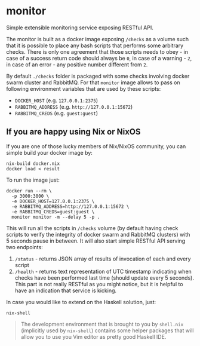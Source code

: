 # monitor

Simple extensible monitoring service exposing RESTful API.

The monitor is built as a docker image exposing `/checks` as a volume such that
it is possible to place any bash scripts that performs some arbitrary checks.
There is only one agreement that those scripts needs to obey - in case of a
success return code should always be `0`, in case of a warning - `2`, in case of
an error - any positive number different from `2`.

By default `./checks` folder is packaged with some checks involving docker swarm
cluster and RabbitMQ. For that `monitor` image allows to pass on following
environment variables that are used by these scripts:

* `DOCKER_HOST` (e.g. `127.0.0.1:2375`)
* `RABBITMQ_ADDRESS` (e.g. `http://127.0.0.1:15672`)
* `RABBITMQ_CREDS` (e.g. `guest:guest`)

## If you are happy using Nix or NixOS

If you are one of those lucky members of Nix/NixOS community, you can simple
build your docker image by:

```{.bash}
nix-build docker.nix
docker load < result
```

To run the image just:

```{.bash}
docker run --rm \
  -p 3000:3000 \
  -e DOCKER_HOST=127.0.0.1:2375 \
  -e RABBITMQ_ADDRESS=http://127.0.0.1:15672 \
  -e RABBITMQ_CREDS=guest:guest \
  monitor monitor -m --delay 5 -p .
```

This will run all the scripts in `/checks` volume (by default having check
scripts to verify the integrity of docker swarm and RabbitMQ clusters) with 5
seconds pause in between. It will also start simple RESTful API serving two
endpoints:

1. `/status` - returns JSON array of results of invocation of each and every
   script
2. `/health` - returns text representation of UTC timestamp indicating when
   checks have been performed last time (should update every 5 seconds). This
   part is not really RESTful as you might notice, but it is helpful to have an
   indication that service is kicking.

In case you would like to extend on the Haskell solution, just:

```{.bash}
nix-shell
```

> The development environment that is brought to you by `shell.nix` (implicitly
> used by `nix-shell`) contains some helper packages that will allow you to use
> you Vim editor as pretty good Haskell IDE.
